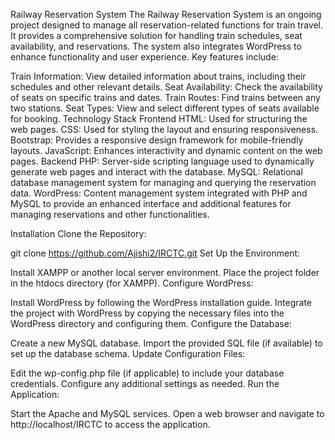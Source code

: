 Railway Reservation System
The Railway Reservation System is an ongoing project designed to manage all reservation-related functions for train travel. It provides a comprehensive solution for handling train schedules, seat availability, and reservations. The system also integrates WordPress to enhance functionality and user experience. Key features include:

Train Information: View detailed information about trains, including their schedules and other relevant details.
Seat Availability: Check the availability of seats on specific trains and dates.
Train Routes: Find trains between any two stations.
Seat Types: View and select different types of seats available for booking.
Technology Stack
Frontend
HTML: Used for structuring the web pages.
CSS: Used for styling the layout and ensuring responsiveness.
Bootstrap: Provides a responsive design framework for mobile-friendly layouts.
JavaScript: Enhances interactivity and dynamic content on the web pages.
Backend
PHP: Server-side scripting language used to dynamically generate web pages and interact with the database.
MySQL: Relational database management system for managing and querying the reservation data.
WordPress: Content management system integrated with PHP and MySQL to provide an enhanced interface and additional features for managing reservations and other functionalities.


Installation
Clone the Repository:

git clone https://github.com/Ajishi2/IRCTC.git
Set Up the Environment:

Install XAMPP or another local server environment.
Place the project folder in the htdocs directory (for XAMPP).
Configure WordPress:

Install WordPress by following the WordPress installation guide.
Integrate the project with WordPress by copying the necessary files into the WordPress directory and configuring them.
Configure the Database:

Create a new MySQL database.
Import the provided SQL file (if available) to set up the database schema.
Update Configuration Files:

Edit the wp-config.php file (if applicable) to include your database credentials.
Configure any additional settings as needed.
Run the Application:

Start the Apache and MySQL services.
Open a web browser and navigate to http://localhost/IRCTC to access the application.
